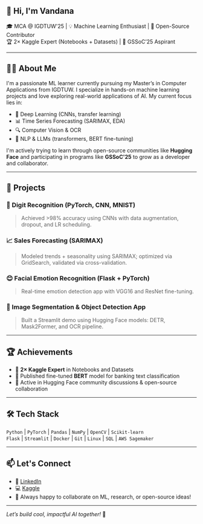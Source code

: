 
## 👋 Hi, I'm Vandana

🎓 MCA @ IGDTUW'25 | 💡 Machine Learning Enthusiast | 🤖 Open-Source Contributor  
🏆 2× Kaggle Expert (Notebooks + Datasets) | 🤝 GSSoC’25 Aspirant

---

## 👩‍💻 About Me

I'm a passionate ML learner currently pursuing my Master’s in Computer Applications from IGDTUW. I specialize in hands-on machine learning projects and love exploring real-world applications of AI. My current focus lies in:

- 🤖 Deep Learning (CNNs, transfer learning)
- 📊 Time Series Forecasting (SARIMAX, EDA)
- 🔍 Computer Vision & OCR
- 💬 NLP & LLMs (transformers, BERT fine-tuning)

I'm actively trying to learn through open-source communities like **Hugging Face** and participating in programs like **GSSoC'25** to grow as a developer and collaborator.

---

## 🚀 Projects

### 🔢 Digit Recognition (PyTorch, CNN, MNIST)  
> Achieved >98% accuracy using CNNs with data augmentation, dropout, and LR scheduling.

### 📈 Sales Forecasting (SARIMAX)  
> Modeled trends + seasonality using SARIMAX; optimized via GridSearch, validated via cross-validation.

### 😊 Facial Emotion Recognition (Flask + PyTorch)  
> Real-time emotion detection app with VGG16 and ResNet fine-tuning.

### 🧠 Image Segmentation & Object Detection App  
> Built a Streamlit demo using Hugging Face models: DETR, Mask2Former, and OCR pipeline.

---

## 🏆 Achievements

- 🥇 **2× Kaggle Expert** in Notebooks and Datasets
- 🌟 Published fine-tuned **BERT** model for banking text classification
- 💬 Active in Hugging Face community discussions & open-source collaboration

---

## 🛠 Tech Stack

`Python` | `PyTorch` | `Pandas` | `NumPy` | `OpenCV` | `Scikit-learn`  
`Flask` | `Streamlit` | `Docker` | `Git` | `Linux` | `SQL` | `AWS Sagemaker`

---

## 📫 Let's Connect

- 🔗 [LinkedIn](https://www.linkedin.com/in/sharmax-vandana/)
- 💻 [Kaggle](https://www.kaggle.com/vandana12911)
- 🧠 Always happy to collaborate on ML, research, or open-source ideas!

---

*Let’s build cool, impactful AI together!* 🚀

<!--
**sharmax-vandana/sharmax-vandana** is a ✨ _special_ ✨ repository because its `README.md` (this file) appears on your GitHub profile.

Here are some ideas to get you started:

- 🔭 I’m currently working on ...
- 🌱 I’m currently learning ...
- 👯 I’m looking to collaborate on ...
- 🤔 I’m looking for help with ...
- 💬 Ask me about ...
- 📫 How to reach me: ...
- 😄 Pronouns: ...
- ⚡ Fun fact: ...
-->
